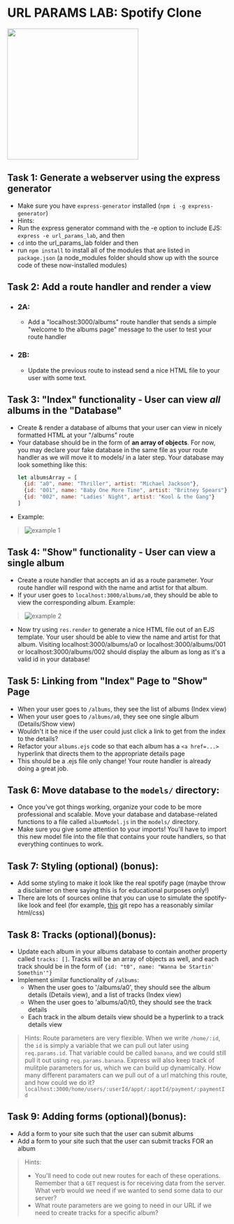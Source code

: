 
# URL PARAMS LAB: Spotify Clone

<img src="https://upload.wikimedia.org/wikipedia/commons/c/c5/Spotify_logo_with_color_system.gif" width="300">

## Task 1: Generate a webserver using the express generator
- Make sure you have `express-generator` installed (`npm i -g express-generator`)
- Hints: 
- Run the express generator command with the -e option to include EJS: `express -e url_params_lab`, and then 
- `cd` into the url_params_lab folder and then 
- run `npm install` to install all of the modules that are listed in `package.json` (a node_modules folder should show up with the source code of these now-installed modules)

## Task 2: Add a route handler and render a view
- ### 2A:
  - Add a "localhost:3000/albums" route handler that sends a simple "welcome to the albums page" message to the user to test your route handler
- ### 2B:
  - Update the previous route to instead send a nice HTML file to your user with some text.
  
## Task 3: "Index" functionality - User can view <em>all</em> albums in the "Database"
- Create & render a database of albums that your user can view in nicely formatted HTML at your "/albums" route
- Your database should be in the form of **an array of objects**. For now, you may declare your fake database in the same file as your route handler as we will move it to models/ in a later step. Your database may look something like this:
    ```javascript
    let albumsArray = [
      {id: "a0", name: "Thriller", artist: "Michael Jackson"},
      {id: "001", name: "Baby One More Time", artist: "Britney Spears"},
      {id: "002", name: "Ladies' Night", artist: "Kool & the Gang"}
    ]
    ```
 - Example: 
 
 > ![example 1](https://i.imgur.com/9fp1fZN.png)
 
 ## Task 4: "Show" functionality - User can view a single album
 - Create a route handler that accepts an id as a route parameter. Your route handler will respond with the name and artist for that album.
  - If your user goes to `localhost:3000/albums/a0`, they should be able to view the corresponding album. Example:
  
 > ![example 2](https://imgur.com/7MbhypW.png)
 
 - Now try using `res.render` to generate a nice HTML file out of an EJS template. Your user should be able to view the name and artist for that album. Visiting localhost:3000/albums/a0 or localhost:3000/albums/001 or localhost:3000/albums/002 should display the album as long as it's a valid id in your database!
 
 ## Task 5: Linking from "Index" Page to "Show" Page
 - When your user goes to `/albums`, they see the list of albums (Index view)
 - When your user goes to `/albums/a0`, they see one single album (Details/Show view)
 - Wouldn't it be nice if the user could just click a link to get from the index to the details?
 - Refactor your `albums.ejs` code so that each album has a `<a href=...>` hyperlink that directs them to the appropriate details page
  - This should be a .ejs file only change! Your route handler is already doing a great job.

## Task 6: Move database to the `models/` directory:
 - Once you've got things working, organize your code to be more professional and scalable. Move your database and database-related functions to a file called `albumModel.js` in the `models/` directory. 
 - Make sure you give some attention to your imports! You'll have to import this new model file into the file that contains your route handlers, so that everything continues to work.

## Task 7: Styling (optional) (bonus):
- Add some styling to make it look like the real spotify page (maybe throw a disclaimer on there saying this is for educational purposes only!)
- There are lots of sources online that you can use to simulate the spotify-like look and feel (for example, <a href="https://github.com/IvanDF/html-css-spotifyweb">this</a> git repo has a reasonably similar html/css)

## Task 8: Tracks (optional)(bonus):
- Update each album in your albums database to contain another property called `tracks: []`. Tracks will be an array of objects as well, and each track should be in the form of `{id: "t0", name: "Wanna be Startin' Somethin'"}`
- Implement similar functionality of `/albums`:
  - When the user goes to '/albums/a0', they should see the album details (Details view), and a list of tracks (Index view)
  - When the user goes to 'albums/a0/t0, they should see the track details 
  - Each track in the album details view should be a hyperlink to a track details view
> Hints: Route parameters are very flexible. When we write `/home/:id`, the `id` is simply a variable that we can pull out later using `req.params.id`. That variable could be called `banana`, and we could still pull it out using `req.params.banana`. Express will also keep track of mulitple parameters for us, which we can build up dynamically. How many different paramaters can we pull out of a url matching this route, and how could we do it? `localhost:3000/home/users/:userId/appt/:apptId/payment/:paymentId`

## Task 9: Adding forms (optional)(bonus):
- Add a form to your site such that the user can submit albums
- Add a form to your site such that the user can submit tracks FOR an album
> Hints: 
> - You'll need to code out new routes for each of these operations. Remember that a `GET` request is for receiving data from the server. What verb would we need if we wanted to send some data to our server?
> - What route parameters are we going to need in our URL if we need to create tracks for a specific album?
